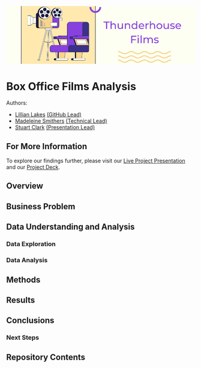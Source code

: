 ![Thunderhouse Films](images/GH_Header.png)

# Box Office Films Analysis
Authors: 
- [Lillian Lakes](https://github.com/lillianlakes) [(GitHub Lead)](https://www.linkedin.com/in/lillianlakes/)
- [Madeleine Smithers](https://github.com/MaddieSmithers) [(Technical Lead)](https://www.linkedin.com/in/madeleinesmithers/034123/)
- [Stuart Clark](https://github.com/sclarkHOUis-project/tree/Stuart) [(Presentation Lead)](https://www.linkedin.com/in/stuart-clark-185034123/)


## For More Information
To explore our findings further, please visit our [Live Project Presentation](#) and our [Project Deck](#). 

## Overview


## Business Problem


## Data Understanding and Analysis

### Data Exploration

### Data Analysis


## Methods


## Results


## Conclusions


### Next Steps


## Repository Contents
